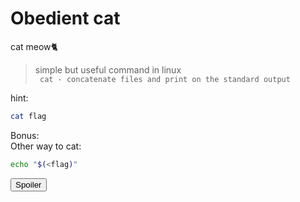 # Obedient cat
cat meow🐈
> simple but useful command in linux\
``` cat - concatenate files and print on the standard output```

hint:
```bash
cat flag
```
Bonus:\
Other way to cat:
```bash
echo "$(<flag)" 
```
<button onclick="myFunction()">Spoiler</button>

<div id="Spoiler" style="display: none">
  ``` 
  picoCTF{s4n1ty_v3r1f13d_2aa22101}
  ```
</div>
<script>
function myFunction() {
  var x = document.getElementById("Spoiler");
  if (x.style.display === "none") {
    x.style.display = "block";
  } else {
    x.style.display = "none";
  }
}
</script>
